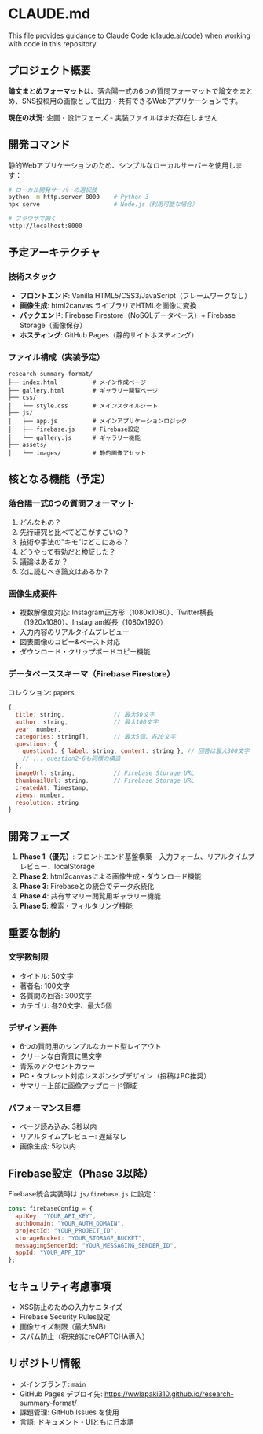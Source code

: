 # CLAUDE.md

This file provides guidance to Claude Code (claude.ai/code) when working with code in this repository.

## プロジェクト概要

**論文まとめフォーマット**は、落合陽一式の6つの質問フォーマットで論文をまとめ、SNS投稿用の画像として出力・共有できるWebアプリケーションです。

**現在の状況**: 企画・設計フェーズ - 実装ファイルはまだ存在しません

## 開発コマンド

静的Webアプリケーションのため、シンプルなローカルサーバーを使用します：

```bash
# ローカル開発サーバーの選択肢
python -m http.server 8000    # Python 3
npx serve                     # Node.js（利用可能な場合）

# ブラウザで開く
http://localhost:8000
```

## 予定アーキテクチャ

### 技術スタック
- **フロントエンド**: Vanilla HTML5/CSS3/JavaScript（フレームワークなし）
- **画像生成**: html2canvas ライブラリでHTMLを画像に変換
- **バックエンド**: Firebase Firestore（NoSQLデータベース）+ Firebase Storage（画像保存）
- **ホスティング**: GitHub Pages（静的サイトホスティング）

### ファイル構成（実装予定）
```
research-summary-format/
├── index.html          # メイン作成ページ
├── gallery.html        # ギャラリー閲覧ページ
├── css/
│   └── style.css       # メインスタイルシート
├── js/
│   ├── app.js          # メインアプリケーションロジック
│   ├── firebase.js     # Firebase設定
│   └── gallery.js      # ギャラリー機能
├── assets/
│   └── images/         # 静的画像アセット
```

## 核となる機能（予定）

### 落合陽一式6つの質問フォーマット
1. どんなもの？
2. 先行研究と比べてどこがすごいの？
3. 技術や手法の"キモ"はどこにある？
4. どうやって有効だと検証した？
5. 議論はあるか？
6. 次に読むべき論文はあるか？

### 画像生成要件
- 複数解像度対応: Instagram正方形（1080x1080）、Twitter横長（1920x1080）、Instagram縦長（1080x1920）
- 入力内容のリアルタイムプレビュー
- 図表画像のコピー&ペースト対応
- ダウンロード・クリップボードコピー機能

### データベーススキーマ（Firebase Firestore）
コレクション: `papers`
```javascript
{
  title: string,              // 最大50文字
  author: string,             // 最大100文字
  year: number,
  categories: string[],       // 最大5個、各20文字
  questions: {
    question1: { label: string, content: string }, // 回答は最大300文字
    // ... question2-6も同様の構造
  },
  imageUrl: string,           // Firebase Storage URL
  thumbnailUrl: string,       // Firebase Storage URL
  createdAt: Timestamp,
  views: number,
  resolution: string
}
```

## 開発フェーズ

1. **Phase 1（優先）**: フロントエンド基盤構築 - 入力フォーム、リアルタイムプレビュー、localStorage
2. **Phase 2**: html2canvasによる画像生成・ダウンロード機能
3. **Phase 3**: Firebaseとの統合でデータ永続化
4. **Phase 4**: 共有サマリー閲覧用ギャラリー機能
5. **Phase 5**: 検索・フィルタリング機能

## 重要な制約

### 文字数制限
- タイトル: 50文字
- 著者名: 100文字
- 各質問の回答: 300文字
- カテゴリ: 各20文字、最大5個

### デザイン要件
- 6つの質問用のシンプルなカード型レイアウト
- クリーンな白背景に黒文字
- 青系のアクセントカラー
- PC・タブレット対応レスポンシブデザイン（投稿はPC推奨）
- サマリー上部に画像アップロード領域

### パフォーマンス目標
- ページ読み込み: 3秒以内
- リアルタイムプレビュー: 遅延なし
- 画像生成: 5秒以内

## Firebase設定（Phase 3以降）

Firebase統合実装時は `js/firebase.js` に設定：
```javascript
const firebaseConfig = {
  apiKey: "YOUR_API_KEY",
  authDomain: "YOUR_AUTH_DOMAIN", 
  projectId: "YOUR_PROJECT_ID",
  storageBucket: "YOUR_STORAGE_BUCKET",
  messagingSenderId: "YOUR_MESSAGING_SENDER_ID",
  appId: "YOUR_APP_ID"
};
```

## セキュリティ考慮事項
- XSS防止のための入力サニタイズ
- Firebase Security Rules設定
- 画像サイズ制限（最大5MB）
- スパム防止（将来的にreCAPTCHA導入）

## リポジトリ情報
- メインブランチ: `main`
- GitHub Pages デプロイ先: https://wwlapaki310.github.io/research-summary-format/
- 課題管理: GitHub Issues を使用
- 言語: ドキュメント・UIともに日本語